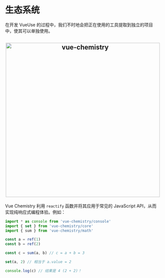 # 生态系统

在开发 VueUse 的过程中，我们不时地会把正在使用的工具提取到独立的项目中，使其可以单独使用。

<h2 align="center">
<a href="https://github.com/vueuse/vue-chemistry" target="_blank">
<img src="https://github.com/vueuse/vue-chemistry/raw/main/res/hero.png" alt="vue-chemistry" width="500"/>
</a>
</h2>

Vue Chemistry 利用 `reactify` 函数并将其应用于常见的 JavaScript API，从而实现纯响应式编程体验。例如：

```js
import * as console from 'vue-chemistry/console'
import { set } from 'vue-chemistry/core'
import { sum } from 'vue-chemistry/math'

const a = ref(1)
const b = ref(2)

const c = sum(a, b) // c = a + b = 3

set(a, 2) // 相当于 a.value = 2

console.log(c) // 结果是 4 (2 + 2)！
```
